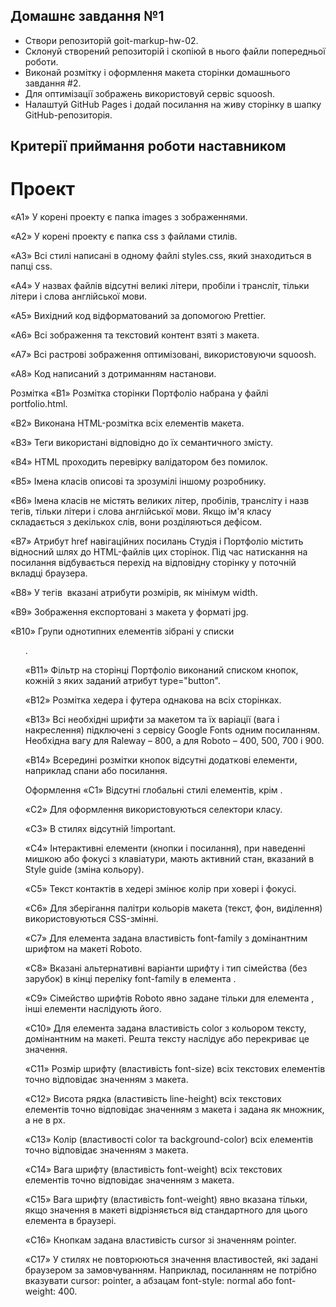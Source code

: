 ## Домашнє завдання №1
- Створи репозиторій goit-markup-hw-02.
- Склонуй створений репозиторій і скопіюй в нього файли попередньої роботи.
- Виконай розмітку і оформлення макета сторінки домашнього завдання #2.
- Для оптимізації зображень використовуй сервіс squoosh.
- Налаштуй GitHub Pages і додай посилання на живу сторінку в шапку GitHub-репозиторія.

## Критерії приймання роботи наставником
# Проект
«A1» У корені проекту є папка images з зображеннями.

«A2» У корені проекту є папка css з файлами стилів.

«A3» Всі стилі написані в одному файлі styles.css, який знаходиться в папці css.

«A4» У назвах файлів відсутні великі літери, пробіли і трансліт, тільки літери і слова англійської мови.

«A5» Вихідний код відформатований за допомогою Prettier.

«A6» Всі зображення та текстовий контент взяті з макета.

«A7» Всі растрові зображення оптимізовані, використовуючи squoosh.

«A8» Код написаний з дотриманням настанови.

Розмітка
«B1» Розмітка сторінки Портфоліо набрана у файлі portfolio.html.

«B2» Виконана HTML-розмітка всіх елементів макета.

«B3» Теги використані відповідно до їх семантичного змісту.

«B4» HTML проходить перевірку валідатором без помилок.

«B5» Імена класів описові та зрозумілі іншому розробнику.

«B6» Імена класів не містять великих літер, пробілів, трансліту і назв тегів, тільки літери і слова англійської мови. Якщо ім'я класу складається з декількох слів, вони розділяються дефісом.

«B7» Атрибут href навігаційних посилань Студія і Портфоліо містить відносний шлях до HTML-файлів цих сторінок. Під час натискання на посилання відбувається перехід на відповідну сторінку у поточній вкладці браузера.

«B8» У тегів <img> вказані атрибути розмірів, як мінімум width.

«B9» Зображення експортовані з макета у форматі jpg.

«B10» Групи однотипних елементів зібрані у списки <ul>.

«B11» Фільтр на сторінці Портфоліо виконаний списком кнопок, кожній з яких заданий атрибут type="button".

«B12» Розмітка хедера і футера однакова на всіх сторінках.

«B13» Всі необхідні шрифти за макетом та їх варіації (вага і накреслення) підключені з сервісу Google Fonts одним посиланням. Необхідна вагу для Raleway – 800, а для Roboto – 400, 500, 700 і 900.

«B14» Всередині розмітки кнопок відсутні додаткові елементи, наприклад спани або посилання.

Оформлення
«C1» Відсутні глобальні стилі елементів, крім <body>.

«C2» Для оформлення використовуються селектори класу.

«C3» В стилях відсутній !important.

«C4» Інтерактивні елементи (кнопки і посилання), при наведенні мишкою або фокусі з клавіатури, мають активний стан, вказаний в Style guide (зміна кольору).

«С5» Текст контактів в хедері змінює колір при ховері і фокусі.

«C6» Для зберігання палітри кольорів макета (текст, фон, виділення) використовуються CSS-змінні.

«С7» Для елемента <body> задана властивість font-family з домінантним шрифтом на макеті Roboto.

«С8» Вказані альтернативні варіанти шрифту і тип сімейства (без зарубок) в кінці переліку font-family в елемента <body>.

«С9» Сімейство шрифтів Roboto явно задане тільки для елемента <body>, інші елементи наслідують його.

«С10» Для елемента <body> задана властивість color з кольором тексту, домінантним на макеті. Решта тексту наслідує або перекриває це значення.

«С11» Розмір шрифту (властивість font-size) всіх текстових елементів точно відповідає значенням з макета.

«С12» Висота рядка (властивість line-height) всіх текстових елементів точно відповідає значенням з макета і задана як множник, а не в px.

«С13» Колір (властивості color та background-color) всіх елементів точно відповідає значенням з макета.

«С14» Вага шрифту (властивість font-weight) всіх текстових елементів точно відповідає значенням з макета.

«С15» Вага шрифту (властивість font-weight) явно вказана тільки, якщо значення в макеті відрізняється від стандартного для цього елемента в браузері.

«С16» Кнопкам задана властивість cursor зі значенням pointer.

«С17» У стилях не повторюються значення властивостей, які задані браузером за замовчуванням. Наприклад, посиланням не потрібно вказувати cursor: pointer, а абзацам font-style: normal або font-weight: 400.
